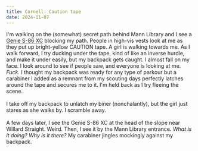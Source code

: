 ```yaml
---
title: Cornell: Caution tape
date: 2024-11-07
---
```

I'm walking on the (somewhat) secret path behind Mann Library and I see a [Genie S-86 XC](https://shop.atlastoyota.com/dual-capacity-telescopic-boom-lift-86-91-s-85-xc/) blocking my path. People in high-vis vests look at me as they put up bright-yellow CAUTION tape. A girl is walking towards me. As I walk forward, I try ducking under the tape, kind of like an inverse hurdle, and make it under easily, but my backpack gets caught. I almost fall on my face. I look around to see if people saw, and everyone is looking at me. *Fuck.* I thought my backpack was ready for any type of parkour but a carabiner I added as a remnant from my scouting days perfectly latches around the tape and secures me to it. I'm held back as I try fleeing the scene.\
\
I take off my backpack to unlatch my biner (nonchalantly), but the girl just stares as she walks by. I scramble away.\
\
A few days later, I see the Genie S-86 XC at the head of the slope near Willard Straight. Weird. Then, I see it by the Mann Library entrance. *What is it doing? Why is it there?* My carabiner jingles mockingly against my backpack.

